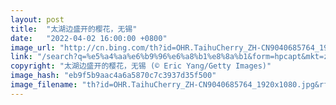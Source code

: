 ```yaml
---
layout: post
title:  "太湖边盛开的樱花，无锡"
date:   "2022-04-02 16:00:00 +0800"
image_url: "http://cn.bing.com/th?id=OHR.TaihuCherry_ZH-CN9040685764_1920x1080.jpg&rf=LaDigue_1920x1080.jpg&pid=hp"
link: "/search?q=%e5%a4%aa%e6%b9%96%e6%a8%b1%e8%8a%b1&form=hpcapt&mkt=zh-cn"
copyright: "太湖边盛开的樱花，无锡 (© Eric Yang/Getty Images)"
image_hash: "eb9f5b9aac4a6a5870c7c3937d35f500"
image_filename: "th?id=OHR.TaihuCherry_ZH-CN9040685764_1920x1080.jpg&rf=LaDigue_1920x1080.jpg&pid=hp"
---
```

